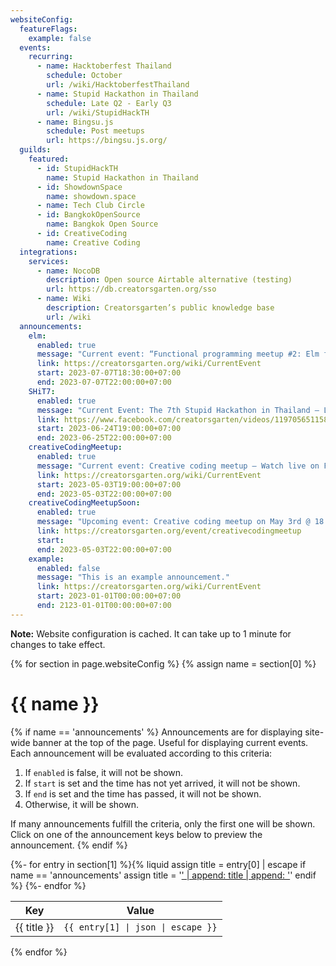```yaml
---
websiteConfig:
  featureFlags:
    example: false
  events:
    recurring:
      - name: Hacktoberfest Thailand
        schedule: October
        url: /wiki/HacktoberfestThailand
      - name: Stupid Hackathon in Thailand
        schedule: Late Q2 - Early Q3
        url: /wiki/StupidHackTH
      - name: Bingsu.js
        schedule: Post meetups
        url: https://bingsu.js.org/
  guilds:
    featured:
      - id: StupidHackTH
        name: Stupid Hackathon in Thailand
      - id: ShowdownSpace
        name: showdown.space
      - name: Tech Club Circle
      - id: BangkokOpenSource
        name: Bangkok Open Source
      - id: CreativeCoding
        name: Creative Coding
  integrations:
    services:
      - name: NocoDB
        description: Open source Airtable alternative (testing)
        url: https://db.creatorsgarten.org/sso
      - name: Wiki
        description: Creatorsgarten’s public knowledge base
        url: /wiki
  announcements:
    elm:
      enabled: true
      message: "Current event: “Functional programming meetup #2: Elm for frontend developers.” Watch the livestream on Facebook"
      link: https://creatorsgarten.org/wiki/CurrentEvent
      start: 2023-07-07T18:30:00+07:00
      end: 2023-07-07T22:00:00+07:00
    SHiT7:
      enabled: true
      message: "Current Event: The 7th Stupid Hackathon in Thailand — Live now on Facebook."
      link: https://www.facebook.com/creatorsgarten/videos/119705651158274
      start: 2023-06-24T19:00:00+07:00
      end: 2023-06-25T22:00:00+07:00
    creativeCodingMeetup:
      enabled: true
      message: "Current event: Creative coding meetup — Watch live on Facebook."
      link: https://creatorsgarten.org/wiki/CurrentEvent
      start: 2023-05-03T19:00:00+07:00
      end: 2023-05-03T22:00:00+07:00
    creativeCodingMeetupSoon:
      enabled: true
      message: "Upcoming event: Creative coding meetup on May 3rd @ 18:00. Live streaming is available."
      link: https://creatorsgarten.org/event/creativecodingmeetup
      start:
      end: 2023-05-03T22:00:00+07:00
    example:
      enabled: false
      message: "This is an example announcement."
      link: https://creatorsgarten.org/wiki/CurrentEvent
      start: 2023-01-01T00:00:00+07:00
      end: 2123-01-01T00:00:00+07:00
---
```


**Note:** Website configuration is cached. It can take up to 1 minute for changes to take effect.

{% for section in page.websiteConfig %}
{% assign name = section[0] %}

# {{ name }}

{% if name == 'announcements' %}
Announcements are for displaying site-wide banner at the top of the page. Useful for displaying current events.
Each announcement will be evaluated according to this criteria:

1. If `enabled` is false, it will not be shown.
2. If `start` is set and the time has not yet arrived, it will not be shown.
3. If `end` is set and the time has passed, it will not be shown.
4. Otherwise, it will be shown.

If many announcements fulfill the criteria, only the first one will be shown. Click on one of the announcement keys below to preview the announcement.
{% endif %}

<table><thead><tr><th>Key</th><th>Value</th></tr></thead><tbody>
{%- for entry in section[1] %}{% liquid
assign title = entry[0] | escape
if name == 'announcements'
  assign title = '<a href="?previewAnnouncement=' | append: title | append: '">' | append: title | append: '</a>'
endif
%}
<tr><td>{{ title }}</td><td><pre style="margin:0"><code style="white-space:pre-wrap">{{ entry[1] | json | escape }}</code></pre></td></tr>
{%- endfor %}
</tbody></table>

{% endfor %}